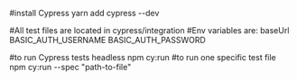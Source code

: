 #install Cypress
yarn add cypress --dev

#All test files are located in cypress/integration
#Env variables are: 
baseUrl
BASIC_AUTH_USERNAME
BASIC_AUTH_PASSWORD

#to run Cypress tests headless
npm cy:run
#to run one specific test file
npm cy:run --spec "path-to-file"